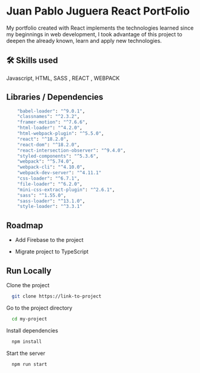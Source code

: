 
# Juan Pablo Juguera React PortFolio

My portfolio created with React implements the technologies learned since my beginnings in web development, I took advantage of this project to deepen the already known, learn and apply new technologies.


## 🛠 Skills used
Javascript, HTML, SASS , REACT , WEBPACK 


## Libraries / Dependencies

```bash
    "babel-loader": "^9.0.1",
    "classnames": "^2.3.2",
    "framer-motion": "^7.6.6",
    "html-loader": "^4.2.0",
    "html-webpack-plugin": "^5.5.0",
    "react": "^18.2.0",
    "react-dom": "^18.2.0",
    "react-intersection-observer": "^9.4.0",
    "styled-components": "^5.3.6",
    "webpack": "^5.74.0",
    "webpack-cli": "^4.10.0",
    "webpack-dev-server": "^4.11.1"
    "css-loader": "^6.7.1",
    "file-loader": "^6.2.0",
    "mini-css-extract-plugin": "^2.6.1",
    "sass": "^1.55.0",
    "sass-loader": "^13.1.0",
    "style-loader": "^3.3.1"
```
## Roadmap

- Add Firebase to the project

- Migrate project to TypeScript


## Run Locally

Clone the project

```bash
  git clone https://link-to-project
```

Go to the project directory

```bash
  cd my-project
```

Install dependencies

```bash
  npm install
```

Start the server

```bash
  npm run start
```

